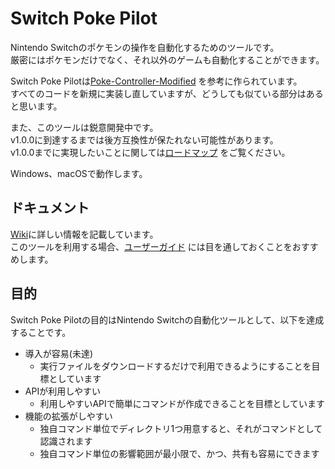 # Switch Poke Pilot

Nintendo Switchのポケモンの操作を自動化するためのツールです。  
厳密にはポケモンだけでなく、それ以外のゲームも自動化することができます。

Switch Poke Pilotは[Poke-Controller-Modified](https://github.com/Moi-poke/Poke-Controller-Modified)
を参考に作られています。  
すべてのコードを新規に実装し直していますが、どうしても似ている部分はあると思います。

また、このツールは鋭意開発中です。  
v1.0.0に到達するまでは後方互換性が保たれない可能性があります。  
v1.0.0までに実現したいことに関しては[ロードマップ](https://github.com/carimatics/switch-poke-pilot/wiki/ロードマップ)
をご覧ください。

Windows、macOSで動作します。

## ドキュメント

[Wiki](https://github.com/carimatics/SwitchPokePilot/wiki)に詳しい情報を記載しています。  
このツールを利用する場合、[ユーザーガイド](https://github.com/carimatics/switch-poke-pilot/wiki/ユーザーガイド)
には目を通しておくことをおすすめします。

## 目的

Switch Poke Pilotの目的はNintendo Switchの自動化ツールとして、以下を達成することです。

- 導入が容易(未達)
    - 実行ファイルをダウンロードするだけで利用できるようにすることを目標としています
- APIが利用しやすい
    - 利用しやすいAPIで簡単にコマンドが作成できることを目標としています
- 機能の拡張がしやすい
    - 独自コマンド単位でディレクトリ1つ用意すると、それがコマンドとして認識されます
    - 独自コマンド単位の影響範囲が最小限で、かつ、共有も容易にできます
